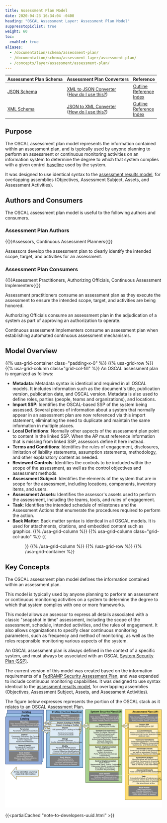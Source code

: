```yaml
---
title: Assessment Plan Model
date: 2020-04-23 16:34:04 -0400
heading: "OSCAL Assessment Layer: Assessment Plan Model"
suppresstopiclist: true
weight: 60
toc:
  enabled: true
aliases:
  - /documentation/schema/assessment-plan/
  - /documentation/schema/assessment-layer/assessment-plan/
  - /concepts/layer/assessment/assessment-plan/
---
```


| Assessment Plan Schema | Assessment Plan Converters | Reference
|:--- |:--- |:--- |
| [JSON Schema](https://pages.nist.gov/OSCAL-Reference/release-assets/latest/oscal_assessment-plan_schema.json) | [XML to JSON Converter](https://pages.nist.gov/OSCAL-Reference/release-assets/latest/oscal_assessment-plan_xml-to-json-converter.xsl)<br />([How do I use this?](https://github.com/usnistgov/OSCAL/blob/main/build/README.md#converters)) | [Outline](https://pages.nist.gov/OSCAL-Reference/models/latest/assessment-plan/json-outline/)<br />[Reference](https://pages.nist.gov/OSCAL-Reference/models/latest/assessment-plan/json-reference/)<br />[Index](https://pages.nist.gov/OSCAL-Reference/models/latest/assessment-plan/json-index/) |
| [XML Schema](https://pages.nist.gov/OSCAL-Reference/release-assets/latest/oscal_assessment-plan_schema.xsd) | [JSON to XML Converter](https://pages.nist.gov/OSCAL-Reference/release-assets/latest/oscal_assessment-plan_json-to-xml-converter.xsl)<br />([How do I use this?](https://github.com/usnistgov/OSCAL/blob/main/build/README.md#converters)) | [Outline](https://pages.nist.gov/OSCAL-Reference/models/latest/assessment-plan/xml-outline/)<br />[Reference](https://pages.nist.gov/OSCAL-Reference/models/latest/assessment-plan/xml-reference/)<br />[Index](https://pages.nist.gov/OSCAL-Reference/models/latest/assessment-plan/xml-index/) |

## Purpose

The OSCAL assessment plan model represents the information contained within an assessment plan, and is typically used by anyone planning to perform an assessment or continuous monitoring activities on an information system to determine the degree to which that system complies with a given control [baseline](/concepts/terminology/#baseline) used by the system.

It was designed to use identical syntax to the [assessment results model](../assessment-results/), for overlapping assemblies (Objectives, Assessment Subject, Assets, and Assessment Activities).

## Authors and Consumers

The OSCAL assessment plan model is useful to the following authors and consumers.

### Assessment Plan Authors

{{<callout>}}Assessors, Continuous Assessment Planners{{</callout>}}

Assessors develop the assessment plan to clearly identify the intended scope, target, and activities for an assessment.

### Assessment Plan Consumers

{{<callout>}}Assessment Practitioners, Authorizing Officials, Continuous Assessment Implementers{{</callout>}}

Assessment practitioners consume an assessment plan as they execute the assessment to ensure the intended scope, target, and activities are being honored.

Authorizing Officials consume an assessment plan in the adjudication of a system as part of approving an authorization to operate.

Continuous assessment implementers consume an assessment plan when establishing automated continuous assessment mechanisms.

## Model Overview

{{% usa-grid-container class="padding-x-0" %}}
{{% usa-grid-row %}}
{{% usa-grid-column class="grid-col-fill" %}}
An OSCAL assessment plan is organized as follows:
- **Metadata**: Metadata syntax is identical and required in all OSCAL models. It includes information such as the document's title, publication version, publication date, and OSCAL version. Metadata is also used to define roles, parties (people, teams and organizations), and locations.
- **Import SSP**: Identifies the OSCAL-based SSP of the system being assessed. Several pieces of information about a system that normally appear in an assessment plan are now referenced via this import statement, eliminating the need to duplicate and maintain the same information in multiple places.
- **Local Definitions**: Normally other aspects of the assessment plan point to content in the linked SSP. When the AP must reference information that is missing from linked SSP, assessors define it here instead.
- **Terms and Conditions**: Identifies the rules of engagement, disclosures, limitation of liability statements, assumption statements, methodology, and other explanatory content as needed.
- **Reviewed Controls**: Identifies the controls to be included within the scope of the assessment, as well as the control objectives and assessment methods.
- **Assessment Subject**: Identifies the elements of the system that are in scope for the assessment, including locations, components, inventory items, and users.
- **Assessment Assets**: Identifies the assessor's assets used to perform the assessment, including the teams, tools, and rules of engagement.
- **Task**: Identifies the intended schedule of milestones and the Assessment Actions that enumerate the procedures required to perform the action.
- **Back Matter**: Back matter syntax is identical in all OSCAL models. It is used for attachments, citations, and embedded content such as graphics.
{{% /usa-grid-column %}}
{{% usa-grid-column class="grid-col-auto" %}}
{{<figure src="assessment-plan-model.svg" alt="A diagram depicting the assessment plan model. As described in the text, within the larger assessment plan model box, it shows a metadata at the top, followed by an import SSP box, objectives box, assessment subject box, assessment assets box, assessment activities box, and finally a back matter box." class="maxw-full margin-top-0">}}
{{% /usa-grid-column %}}
{{% /usa-grid-row %}}
{{% /usa-grid-container %}}

## Key Concepts

The OSCAL assessment plan model defines the information contained within an assessment plan.

This model is typically used by anyone planning to perform an assessment or continuous monitoring activities on a system to determine the degree to which that system complies with one or more frameworks.

This model allows an assessor to express all details associated with a classic "snapshot in time" assessment, including the scope of the assessment, schedule, intended activities, and the rules of engagement. It also allows organizations to specify clear continuous monitoring parameters, such as frequency and method of monitoring, as well as the roles responsible monitoring various aspects of the system.

An OSCAL assessment plan is always defined in the context of a specific system, and must always be associated with an OSCAL [System Security Plan (SSP)](../../implementation/ssp/).

The current version of this model was created based on the information requirements of a [FedRAMP Security Assessment Plan](https://www.fedramp.gov/assets/resources/templates/FedRAMP-Annual-SAP-Template.docx), and was expanded to include continuous monitoring capabilities.
It was designed to use syntax identical to the [assessment results model](../assessment-results/), for overlapping assemblies (Objectives, Assessment Subject, Assets, and Assessment Activities).

The figure below expresses represents the portion of the OSCAL stack as it relates to an OSCAL Assessment Plan.
![A diagram representing the OSCAL stack from a assessment plan's perspective.](OSCAL-stack-assessment_plan.svg)

{{<partialCached "note-to-developers-uuid.html" >}}
